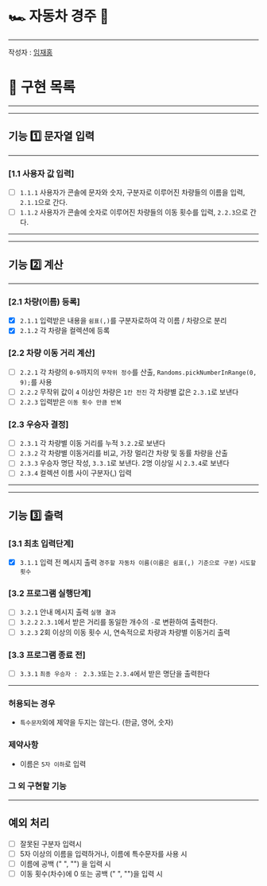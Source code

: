 # 🏎️ 자동차 경주 🏁

---
작성자 : [임재홍](https://github.com/ahpicl64)

# 🔧 구현 목록

---

---

## 기능 1️⃣ 문자열 입력

---

### [1.1 사용자 값 입력]

- [ ] `1.1.1` 사용자가 콘솔에 문자와 숫자, 구분자로 이루어진 차량들의 이름을 입력, `2.1.1`으로 간다.
- [ ] `1.1.2` 사용자가 콘솔에 숫자로 이루어진 차량들의 이동 횟수를 입력, `2.2.3`으로 간다.

---

---

## 기능 2️⃣ 계산

---

### [2.1 차량(이름) 등록]

- [X] `2.1.1` 입력받은 내용을 `쉼표(,)`를 구분자로하여 각 이름 / 차량으로 분리
- [X] `2.1.2` 각 차량을 컬렉션에 등록

### [2.2 차량 이동 거리 계산]

- [ ] `2.2.1` 각 차량의 `0-9`까지의 `무작위 정수`를 산출, `Randoms.pickNumberInRange(0, 9);`를 사용
- [ ] `2.2.2` 무작위 값이 `4` 이상인 차량은 `1칸 전진` 각 차량별 값은 `2.3.1`로 보낸다
- [ ] `2.2.3` 입력받은 `이동 횟수 만큼 반복`

### [2.3 우승자 결정]

- [ ] `2.3.1` 각 차량별 이동 거리를 누적 `3.2.2`로 보낸다
- [ ] `2.3.2` 각 차량별 이동거리를 비교, 가장 멀리간 차량 및 동률 차량을 산출
- [ ] `2.3.3` 우승자 명단 작성, `3.3.1`로 보낸다. 2명 이상일 시 `2.3.4`로 보낸다
- [ ] `2.3.4` 컬렉션 이름 사이 구분자(,) 입력

---

---

## 기능 3️⃣ 출력

### [3.1 최초 입력단계]

- [X] `3.1.1` 입력 전 메시지 출력 `경주할 자동차 이름(이름은 쉼표(,) 기준으로 구분)` `시도할 횟수`

### [3.2 프로그램 실행단계]

- [ ] `3.2.1` 안내 메시지 출력 `실행 결과`
- [ ] `3.2.2` `2.3.1`에서 받은 거리를 동일한 개수의 `-`로 변환하여 출력한다.
- [ ] `3.2.3` 2회 이상의 이동 횟수 시, 연속적으로 차량과 차량별 이동거리 출력

### [3.3 프로그램 종료 전]

- [ ] `3.3.1` `최종 우승자 : ` `2.3.3`또는 `2.3.4`에서 받은 명단을 출력한다

---

### 허용되는 경우

- `특수문자`외에 제약을 두지는 않는다. (한글, 영어, 숫자)

### 제약사항

- 이름은 `5자 이하`로 입력

### 그 외 구현할 기능

---

## 예외 처리

- [ ] 잘못된 구분자 입력시
- [ ] 5자 이상의 이름을 입력하거나, 이름에 특수문자를 사용 시
- [ ] 이름에 공백 (" ", "") 을 입력 시
- [ ] 이동 횟수(차수)에 0 또는 공백 (" ", "")을 입력 시
